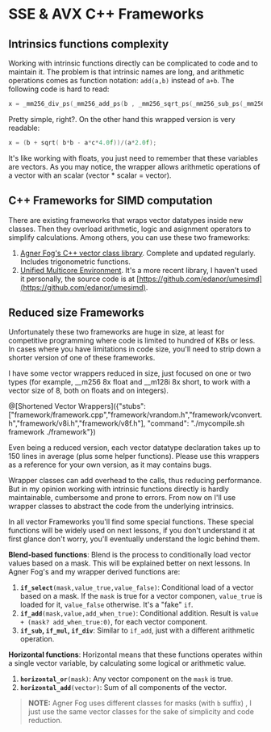 # SSE & AVX C++ Frameworks

## Intrinsics functions complexity

Working with intrinsic functions directly can be complicated to code and to maintain it. The problem is that intrinsic names are long, and arithmetic operations comes as function notation: `add(a,b)` instead of `a+b`.
The following code is hard to read:
```cpp
x = _mm256_div_ps(_mm256_add_ps(b , _mm256_sqrt_ps(_mm256_sub_ps(_mm256_mul_ps(b , b) , _mm256_mul_ps(_mm256_mul_ps(a , c),_mm256_set1_ps(4.0f))))) , _mm256_mul_ps(a,_mm256_set1_ps(2.0f)));
```
Pretty simple, right?. On the other hand this wrapped version is very readable:
```cpp
x = (b + sqrt( b*b - a*c*4.0f))/(a*2.0f);
```
It's like working with floats, you just need to remember that these variables are vectors. As you may notice, the wrapper allows arithmetic operations of a vector with an scalar (vector * scalar = vector).

## C++ Frameworks for SIMD computation

There are existing frameworks that wraps vector datatypes inside new classes. Then they overload arithmetic, logic and asignment operators to simplify calculations.
Among others, you can use these two frameworks:

1. [Agner Fog's C++ vector class library](http://www.agner.org/optimize/#vectorclass). Complete and updated regularly. Includes trigonometric functions.
2. [Unified Multicore Environment](https://gain-performance.com/ume/). It's a more recent library, I haven't used it personally, the source code is at [https://github.com/edanor/umesimd](https://github.com/edanor/umesimd).

## Reduced size Frameworks

Unfortunately these two frameworks are huge in size, at least for competitive programming where code is limited to hundred of KBs or less.
In cases where you have limitations in code size, you'll need to strip down a shorter version of one of these frameworks.

I have some vector wrappers reduced in size, just focused on one or two types (for example, \_\_m256 8x float and \_\_m128i 8x short, to work with a vector size of 8, both on floats and on integers).

@[Shortened Vector Wrappers]({"stubs": ["framework/framework.cpp","framework/vrandom.h","framework/vconvert.h","framework/v8i.h","framework/v8f.h"], "command": "./mycompile.sh framework ./framework"})

Even being a reduced version, each vector datatype declaration takes up to 150 lines in average (plus some helper functions). Please use this wrappers as a reference for your own version, as it may contains bugs.

Wrapper classes can add overhead to the calls, thus reducing performance. But in my opinion working with intrinsic functions directly is hardly maintainable, cumbersome and prone to errors. 
From now on I'll use wrapper classes to abstract the code from the underlying intrinsics.

In all vector Frameworks you'll find some special functions. These special functions will be widely used on next lessons, if you don't understand it at first glance don't worry, you'll eventually understand the logic behind them.

**Blend-based functions**: Blend is the process to conditionally load vector values based on a mask. This will be explained better on next lessons. In Agner Fog's and my wrapper derived functions are:

1. **`if_select`**`(mask,value_true,value_false)`: Conditional load of a vector based on a mask. If the `mask` is true for a vector componen, `value_true` is loaded for it, `value_false` otherwise. It's a "fake" `if`.
2. **`if_add`**`(mask,value,add_when_true)`: Conditional addition. Result is `value + (mask? add_when_true:0)`, for each vector component.
3. **`if_sub`, `if_mul`, `if_div`**: Similar to `if_add`, just with a different arithmetic operation.

**Horizontal functions**: Horizontal means that these functions operates within a single vector variable, by calculating some logical or arithmetic value.

1. **`horizontal_or`**`(mask)`: Any vector component on the `mask` is true.
2. **`horizontal_add`**`(vector)`: Sum of all components of the vector.

>**NOTE:** Agner Fog uses different classes for masks (with `b` suffix) , I just use the same vector classes for the sake of simplicity and code reduction.